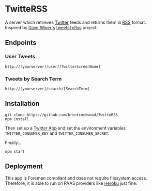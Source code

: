 # TwitteRSS

A server which retrieves [Twitter](https://twitter.com/) feeds and returns them in [RSS](http://cyber.law.harvard.edu/rss/rss.html) format. Inspired by [Dave Winer's](http://scripting.com/) [tweetsToRss](http://scripting.com/2015/01/12/goodRssFromTwitter.html) project.

## Endpoints

### User Tweets

    http://[yourserver]/user/[TwitterScreenName]

### Tweets by Search Term

    http://[yourserver]/search/[SearchTerm]

## Installation

    git clone https://github.com/brentrockwood/TwitteRSS
    npm install

Then set up a [Twitter App](https://apps.twitter.com) and set the environment variables `TWITTER_CONSUMER_KEY` and `TWITTER_CONSUMER_SECRET`.

Finally...

    npm start

## Deployment

This app is Foreman compliant and does not require filesystem access.  Therefore, it is able to run on PAAS providers like [Heroku](https://heroku.com/) just fine.

